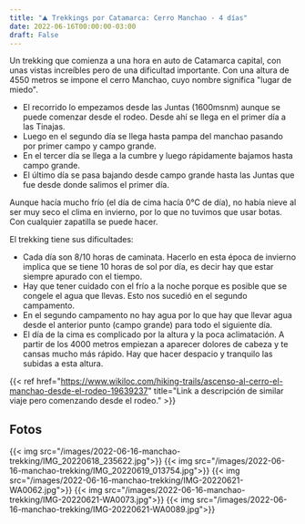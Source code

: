 ```yaml
---
title: "⛰ Trekkings por Catamarca: Cerro Manchao - 4 días"
date: 2022-06-16T00:00:00-03:00
draft: False
---
```


Un trekking que comienza a una hora en auto de Catamarca capital, con unas vistas increíbles pero de una dificultad importante. Con una altura de 4550 metros se impone el cerro Manchao, cuyo nombre significa "lugar de miedo".
- El recorrido lo empezamos desde las Juntas (1600msnm) aunque se puede comenzar desde el rodeo. Desde ahí se llega en el primer día a las Tinajas.
- Luego en el segundo día se llega hasta pampa del manchao pasando por primer campo y campo grande. 
- En el tercer día se llega a la cumbre y luego rápidamente bajamos hasta campo grande.
- El último día se pasa bajando desde campo grande hasta las Juntas que fue desde donde salimos el primer día.

Aunque hacía mucho frío (el día de cima hacía 0°C de día), no había nieve al ser muy seco el clima en invierno, por lo que no tuvimos que usar botas. Con cualquier zapatilla se puede hacer.

El trekking tiene sus dificultades:
- Cada día son 8/10 horas de caminata. Hacerlo en esta época de invierno implica que se tiene 10 horas de sol por día, es decir hay que estar siempre apurado con el tiempo.
- Hay que tener cuidado con el frío a la noche porque es posible que se congele el agua que llevas. Esto nos sucedió en el segundo campamento.
- En el segundo campamento no hay agua por lo que hay que llevar agua desde el anterior punto (campo grande) para todo el siguiente día.
- El día de la cima es complicado por la altura y la poca aclimatación. A partir de los 4000 metros empiezan a aparecer dolores de cabeza y te cansas mucho más rápido. Hay que hacer despacio y tranquilo las subidas a esta altura.
 
{{< ref href="https://www.wikiloc.com/hiking-trails/ascenso-al-cerro-el-manchao-desde-el-rodeo-19639237" title="Link a descripción de similar viaje pero comenzando desde el rodeo." >}}

## Fotos

{{< img src="/images/2022-06-16-manchao-trekking/IMG_20220618_235622.jpg">}}
{{< img src="/images/2022-06-16-manchao-trekking/IMG_20220619_013754.jpg">}}
{{< img src="/images/2022-06-16-manchao-trekking/IMG-20220621-WA0062.jpg">}}
{{< img src="/images/2022-06-16-manchao-trekking/IMG-20220621-WA0073.jpg">}}
{{< img src="/images/2022-06-16-manchao-trekking/IMG-20220621-WA0089.jpg">}}